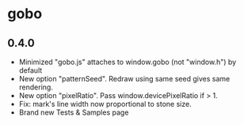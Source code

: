 # gobo
## 0.4.0
- Minimized "gobo.js" attaches to window.gobo (not "window.h") by default
- New option "patternSeed". Redraw using same seed gives same rendering.
- New option "pixelRatio". Pass window.devicePixelRatio if > 1.
- Fix: mark's line width now proportional to stone size.
- Brand new Tests & Samples page
